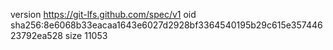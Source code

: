 version https://git-lfs.github.com/spec/v1
oid sha256:8e6068b33eacaa1643e6027d2928bf3364540195b29c615e35744623792ea528
size 11053
